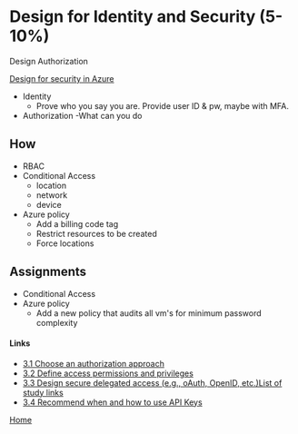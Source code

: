 # Design for Identity and Security (5-10%)

Design Authorization

[Design for security in Azure](https://docs.microsoft.com/en-us/learn/modules/design-for-security-in-azure/)

- Identity
    - Prove who you say you are. Provide user ID & pw, maybe with MFA.
- Authorization
    -What can you do

## How

- RBAC
- Conditional Access
  - location
  - network
  - device
- Azure policy
  - Add a billing code tag
  - Restrict resources to be created
  - Force locations

## Assignments

- Conditional Access
- Azure policy
  - Add a new policy that audits all vm's for minimum password complexity

#### Links

- [3.1 Choose an authorization approach](https://docs.microsoft.com/en-us/azure/app-service/app-service-authentication-overview)
- [3.2 Define access permissions and privileges](https://docs.microsoft.com/en-us/azure/active-directory/develop/v1-permissions-and-consent)
- [3.3 Design secure delegated access (e.g., oAuth, OpenID, etc.)List of study links](https://docs.microsoft.com/en-us/azure/active-directory/users-groups-roles/roles-concept-delegation)
- [3.4 Recommend when and how to use API Keys](https://docs.microsoft.com/en-us/azure/search/search-security-api-keys)

[Home](./README.md)